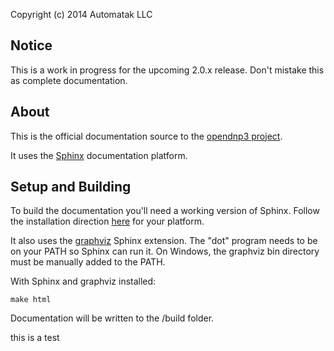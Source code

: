 Copyright (c) 2014 Automatak LLC


## Notice

This is a work in progress for the upcoming 2.0.x  release. Don't mistake this as complete documentation.


## About

This is the official documentation source to the [opendnp3 project](www.automatak.com/opendnp3).

It uses the [Sphinx](http://sphinx-doc.org/) documentation platform.

## Setup and Building

To build the documentation you'll need a working version of Sphinx. Follow the installation direction [here](http://sphinx-doc.org/latest/install.html) for your platform.

It also uses the [graphviz](http://www.graphviz.org/) Sphinx extension. The "dot" program needs to be on your PATH so Sphinx can run it. 
On Windows, the graphviz bin directory must be manually added to the PATH.

With Sphinx and graphviz installed:
		
```
make html
```
		
Documentation will be written to the /build folder.

this is a test